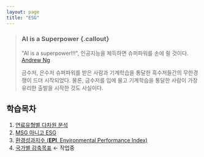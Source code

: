```yaml
---
layout: page
title: "ESG"
---
```


> ### AI is a Superpower {.callout}
>
> "AI is a superpower!!!", 인공지능을 체득하면 슈퍼파워를 손에 쥘 것이다. [Andrew Ng](https://twitter.com/andrewyng/status/728986380638916609)
>
> 금수저, 은수저 슈퍼파워를 받은 사람과 기계학습을 통달한 흑수저들간의 무한경쟁이 드뎌 시작되었다. 물론, 
> 금수저를 입에 물고 기계학습을 통달한 사람이 가장 유리한 출발을 시작한 것도 사실이다.


## 학습목차 


1. [연료유형별 다차원 분석](sn-car-by-fuel.html)
1. [MSG 아니고 ESG](what-is-esg.html)
1. [환경성과지수 (**EPI**, Environmental Performance Index)](esg-epi.html)
1. [국가별 감축목표](esg-co2.html) &larr; 작업중